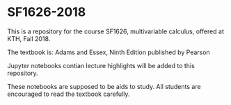 # SF1626-2018

This is a repository for the course SF1626, multivariable calculus, offered at KTH, Fall 2018.

The textbook is: Adams and Essex, Ninth Edition published by Pearson

Jupyter notebooks contian lecture highlights will be added to this repository.

These notebooks are supposed to be aids to study. All students are encouraged to read the textbook carefully.
